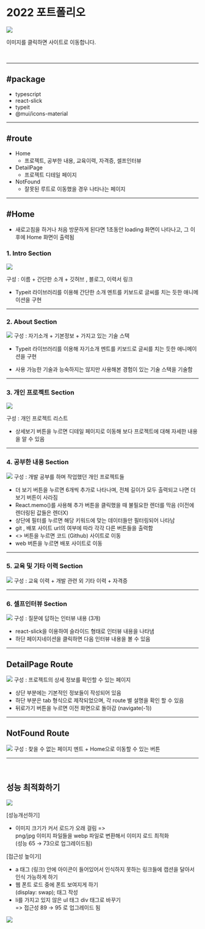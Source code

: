 # 2022 포트폴리오

<a href="https://h-m-portfolio.netlify.app/" target="_blank"><img src="./public/assets/portfolio.png" /></a>

이미지를 클릭하면 사이트로 이동합니다.

<br>

---

## #package

- typescript
- react-slick
- typeit
- @mui/icons-material

---

## #route

- Home
  - 프로젝트, 공부한 내용, 교육이력, 자격증, 셀프인터뷰
- DetailPage
  - 프로젝트 디테일 페이지
- NotFound
  - 잘못된 루트로 이동했을 경우 나타나는 페이지

---

## #Home

- 새로고침을 하거나 처음 방문하게 된다면 1초동안 loading 화면이 나타나고, 그 이후에 Home 화면이 출력됨

### 1. Intro Section

<img src="./mdImg/portfolio2022.png">

구성 : 이름 + 간단한 소개 + 깃허브 , 블로그, 이력서 링크

- Typeit 라이브러리를 이용해 간단한 소개 멘트를 키보드로 글씨를 치는 듯한 애니메이션을 구현

---

### 2. About Section

<img src="./mdImg/about.png">
구성 : 자기소개 + 기본정보 + 가지고 있는 기술 스택

- Typeit 라이브러리를 이용해 자기소개 멘트를 키보드로 글씨를 치는 듯한 애니메이션을 구현

- 사용 가능한 기술과 능숙하지는 않지만 사용해본 경험이 있는 기술 스택을 기술함

---

### 3. 개인 프로젝트 Section

<img src="./mdImg/projects.png">

구성 : 개인 프로젝트 리스트

- 상세보기 버튼을 누르면 디테일 페이지로 이동해 보다 프로젝트에 대해 자세한 내용을 알 수 있음

---

### 4. 공부한 내용 Section

<img src="./mdImg/hm-study.png">
구성 : 개발 공부를 하며 작업했던 개인 프로젝트들

- 더 보기 버튼을 누르면 6개씩 추가로 나타나며, 전체 길이가 모두 출력되고 나면 더보기 버튼이 사라짐
- React.memo()를 사용해 추가 버튼을 클릭했을 때 불필요한 렌더를 막음 (이전에 렌더링된 값들은 렌더X)
- 상단에 필터를 누르면 해당 키워드에 맞는 데이터들만 필터링되어 나타남
- git , 배포 사이트 url의 여부에 따라 각각 다른 버튼들을 출력함
- <> 버튼을 누르면 코드 (Github) 사이트로 이동
- web 버튼을 누르면 배포 사이트로 이동

---

### 5. 교육 및 기타 이력 Section

<img src="./mdImg/exp.png">
구성 : 교육 이력 + 개발 관련 외 기타 이력 + 자격증

---

### 6. 셀프인터뷰 Section

<img src="./mdImg/interview.png">
구성 : 질문에 답하는 인터뷰 내용 (3개)

- react-slick을 이용하여 슬라이드 형태로 인터뷰 내용을 나타냄
- 하단 페이지네이션을 클릭하면 다음 인터뷰 내용을 볼 수 있음

---

## DetailPage Route

<img src="./mdImg/detailpage.png" />
구성 : 프로젝트의 상세 정보를 확인할 수 있는 페이지

- 상단 부분에는 기본적인 정보들이 작성되어 있음
- 하단 부분은 tab 형식으로 제작되었으며, 각 route 별 설명을 확인 할 수 있음
- 뒤로가기 버튼을 누르면 이전 화면으로 돌아감 (navigate(-1))

---

## NotFound Route

<img src="./mdImg/notfound.png" />
구성 : 찾을 수 없는 페이지 멘트 + Home으로 이동할 수 있는 버튼

<br>

---

<br>

## 성능 최적화하기

<img src="./mdImg/pagespeed.jpg" />

[성능개선하기]

- 이미지 크기가 커서 로드가 오래 걸림 => <br>
  png/jpg 이미지 파일들을 webp 파일로 변환해서 이미지 로드 최적화<br> (성능 65 → 73으로 업그레이드됨)

[접근성 높이기]

- a 태그 (링크) 안에 아이콘이 들어있어서 인식하지 못하는 링크들에 캡션을 달아서 인식 가능하게 하기
- 웹 폰트 로드 중에 폰트 보여지게 하기<br> (display: swap); 태그 작성
- li를 가지고 있지 않은 ul 태그 div 태그로 바꾸기<br>
  => 접근성 89 → 95 로 업그레이드 됨

<img src="./mdImg/pagespeed2.png" />
